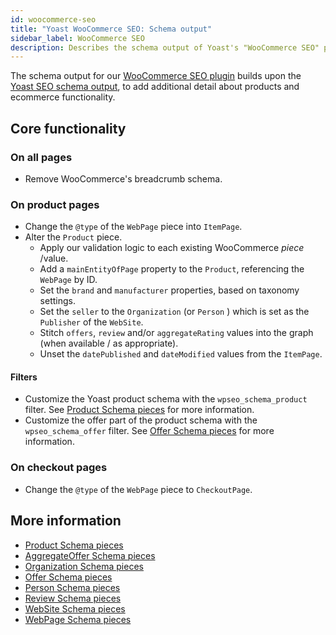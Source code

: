 ```yaml
---
id: woocommerce-seo
title: "Yoast WooCommerce SEO: Schema output"
sidebar_label: WooCommerce SEO
description: Describes the schema output of Yoast's "WooCommerce SEO" plugin for WordPress.
---
```

The schema output for our [WooCommerce SEO plugin](https://yoast.com/wordpress/plugins/yoast-woocommerce-seo/) builds upon the [Yoast SEO schema output](yoast-seo.md), to add additional detail about products and ecommerce functionality.

## Core functionality

### On all pages
* Remove WooCommerce's breadcrumb schema.

### On product pages
* Change the `@type` of the `WebPage` piece into `ItemPage`.
* Alter the `Product` piece.
  * Apply our validation logic to each existing WooCommerce *piece* /value.
  * Add a `mainEntityOfPage` property to the `Product`, referencing the `WebPage` by ID.
  * Set the `brand` and `manufacturer` properties, based on taxonomy settings.
  * Set the `seller` to the `Organization` (or `Person` ) which is set as the `Publisher` of the `WebSite`.
  * Stitch `offers`, `review` and/or `aggregateRating` values into the graph (when available / as appropriate).
  * Unset the `datePublished` and `dateModified` values from the `ItemPage`.

#### Filters
* Customize the Yoast product schema with the `wpseo_schema_product` filter. See [Product Schema pieces](../pieces/product.md) for more information.
* Customize the offer part of the product schema with the `wpseo_schema_offer` filter. See [Offer Schema pieces](../pieces/offer.md) for more information.

### On checkout pages
* Change the `@type` of the `WebPage` piece to `CheckoutPage`.

## More information
* [Product Schema pieces](../pieces/product.md)
* [AggregateOffer Schema pieces](../pieces/aggregateoffer.md)
* [Organization Schema pieces](../pieces/organization.md)
* [Offer Schema pieces](../pieces/offer.md)
* [Person Schema pieces](../pieces/person.md)
* [Review Schema pieces](../pieces/review.md)
* [WebSite Schema pieces](../pieces/website.md)
* [WebPage Schema pieces](../pieces/webpage.md)
